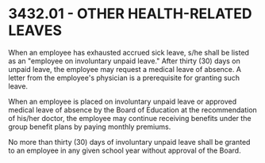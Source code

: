 3432.01 - OTHER HEALTH-RELATED LEAVES
=====================================

When an employee has exhausted accrued sick leave, s/he shall be listed
as an "employee on involuntary unpaid leave." After thirty (30) days on
unpaid leave, the employee may request a medical leave of absence. A
letter from the employee's physician is a prerequisite for granting such
leave.

When an employee is placed on involuntary unpaid leave or approved
medical leave of absence by the Board of Education at the recommendation
of his/her doctor, the employee may continue receiving benefits under
the group benefit plans by paying monthly premiums.

No more than thirty (30) days of involuntary unpaid leave shall be
granted to an employee in any given school year without approval of the
Board.
